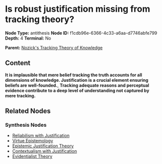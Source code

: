 # Is robust justification missing from tracking theory?

**Node Type:** antithesis
**Node ID:** f1cdb96e-6366-4c33-a6aa-d7746abfe799
**Depth:** 4
**Terminal:** No

**Parent:** [Nozick's Tracking Theory of Knowledge](nozicks-tracking-theory-of-knowledge-synthesis-3007f7cd-24ed-438d-9179-3ff357b52d6d.md)

## Content

**It is implausible that mere belief tracking the truth accounts for all dimensions of knowledge. Justification is a crucial element ensuring beliefs are well-founded.**, **Tracking adequate reasons and perceptual evidence contribute to a deep level of understanding not captured by mere tracking.**

## Related Nodes

### Synthesis Nodes

- [Reliabilism with Justification](reliabilism-with-justification-synthesis-bbdc3100-a0b5-4d60-adfb-3606e76db692.md)
- [Virtue Epistemology](virtue-epistemology-synthesis-463dbe71-2427-4804-b1b5-46651253e655.md)
- [Epistemic Justification Theory](epistemic-justification-theory-synthesis-b1d53a2a-1671-4bb9-949b-83347ffa22b4.md)
- [Contextualism with Justification](contextualism-with-justification-synthesis-7e578fcd-4232-49f7-a099-f26cde1228ca.md)
- [Evidentialist Theory](evidentialist-theory-synthesis-5d44e1ec-82a8-49da-8c9b-12e607aae3b9.md)
